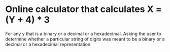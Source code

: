 # Online calculator that calculates X = (Y + 4) * 3 

For any y that is a binary or a decimal or a hexadecimal. 
Asking the user to determine whether a particular string of digits was
meant to be a binary or a decimal or a hexadecimal representation
